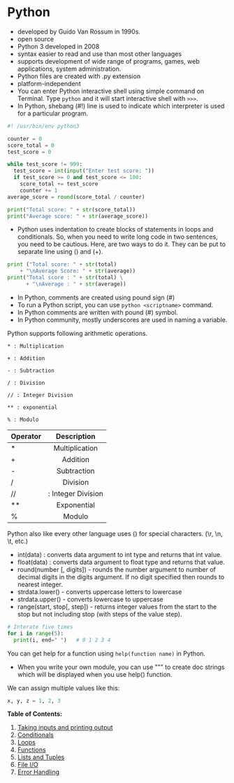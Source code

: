 # Python

- developed by Guido Van Rossum in 1990s.
- open source
- Python 3 developed in 2008
- syntax easier to read and use than most other languages
- supports development of wide range of programs, games, web applications, system administration.
- Python files are created with .py extension
- platform-independent
- You can enter Python interactive shell using simple command on Terminal. Type `python` and it will start interactive shell with `>>>`.
- In Python, shebang (#!) line is used to indicate which interpreter is used for a particular program.

```python
#! /usr/bin/env python3

counter = 0
score_total = 0
test_score = 0

while test_score != 999:
  test_score = int(input("Enter test score: "))
  if test_score >= 0 and test_score <= 100:
    score_total += test_score
    counter += 1
average_score = round(score_total / counter)

print("Total score: " + str(score_total))
print("Average score: " + str(average_score))
```

- Python uses indentation to create blocks of statements in loops and conditionals. So, when you need to write long code in two sentences, you need to be cautious. Here, are two ways to do it. They can be put to separate line using (\) and (+).

```python
print ("Total score: " + str(total)
    + "\nAverage Score: " + str(average))
print("Total score : " + str(total) \
      + "\nAverage : " + str(average))
```

- In Python, comments are created using pound sign (#)
- To run a Python script, you can use `python <scriptname>` command.
- In Python comments are written with pound (#) symbol.
- In Python community, mostly underscores are used in naming a variable.

Python supports following arithmetic operations.

```
* : Multiplication

+ : Addition

- : Subtraction

/ : Division

// : Integer Division

** : exponential

% : Modulo
```

|Operator | Description|
|---------|:----------:|
|* | Multiplication |
|+ | Addition |
|- | Subtraction |
|/ | Division |
|// | : Integer Division |
|** | Exponential |
|% | Modulo |

Python also like every other language uses (\) for special characters. (\r, \n, \t, etc.)

- int(data) : converts data argument to int type and returns that int value.
- float(data) : converts data argument to float type and returns that value.
- round(number [, digits]) - rounds the number argument to number of decimal digits in the digits argument. If no digit specified then rounds to nearest integer.
- strdata.lower() - converts uppercase letters to lowercase
- strdata.upper() - converts lowercase to uppercase
- range(start, stop[, step]) - returns integer values from the start to the stop but not including stop (with steps of the value step).

```python
# Interate five times
for i in range(5):
  print(i, end=" ")   # 0 1 2 3 4
```

You can get help for a function using `help(function name)` in Python.

- When you write your own module, you can use """ to create doc strings which will be displayed when you use help() function.

We can assign multiple values like this:

```python
x, y, z = 1, 2, 3
```




**Table of Contents:**

1. [Taking inputs and printing output](lessons/io.md)
2. [Conditionals](lessons/conditionals.md)
3. [Loops](lessons/loops.md)
4. [Functions](lessons/functions.md)
5. [Lists and Tuples](lessons/lists.md)
6. [File I/O](lessons/file_io.md)
7. [Error Handling](lessons/error_handling.md)
